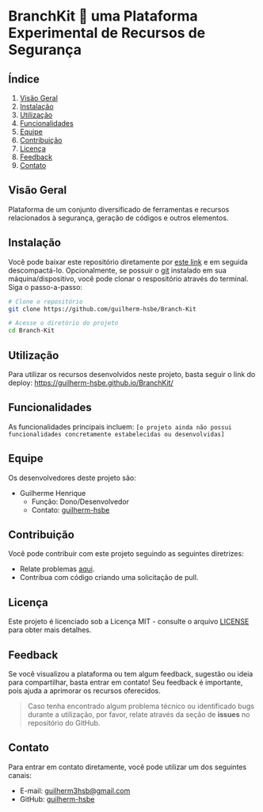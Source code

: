 # BranchKit :key: uma Plataforma Experimental de Recursos de Segurança

## Índice
1. [Visão Geral](#visão-geral)
1. [Instalação](#instalação)
1. [Utilização](#utilização)
1. [Funcionalidades](#funcionalidades)
1. [Equipe](#equipe)
1. [Contribuição](#contribuição)
1. [Licença](#licença)
1. [Feedback](#feedback)
1. [Contato](#contato)


## Visão Geral
Plataforma de um conjunto diversificado de ferramentas e recursos relacionados à segurança, geração de códigos e outros elementos.

## Instalação
Você pode baixar este repositório diretamente por [este link](https://github.com/guilherm-hsbe/Branch-Kit/archive/refs/heads/main.zip) e em seguida descompactá-lo. Opcionalmente, se possuir o [git](https://git-scm.com/downloads) instalado em sua máquina/dispositivo, você pode clonar o respositório através do terminal. Siga o passo-a-passo:

```bash
# Clone o repositório
git clone https://github.com/guilherm-hsbe/Branch-Kit

# Acesse o diretório do projeto
cd Branch-Kit
```

## Utilização
Para utilizar os recursos desenvolvidos neste projeto, basta seguir o link do deploy: https://guilherm-hsbe.github.io/BranchKit/

## Funcionalidades
As funcionalidades principais incluem: `[o projeto ainda não possui funcionalidades concretamente estabelecidas ou desenvolvidas]`

<!--
- Funcionalidade A: breve descrição.
- Funcionalidade B: breve descrição.
- Funcionalidade C: breve descrição.
-->

## Equipe
Os desenvolvedores deste projeto são:

- Guilherme Henrique
  - Função: Dono/Desenvolvedor
  - Contato: [guilherm-hsbe](https://github.com/guilherm-hsbe)

## Contribuição
Você pode contribuir com este projeto seguindo as seguintes diretrizes:

- Relate problemas [aqui](https://github.com/guilherm-hsbe/Branch-Kit/issues).
- Contribua com código criando uma solicitação de pull.
<!--
- Siga as diretrizes de estilo de código especificadas no arquivo `CONTRIBUTING.md`.
-->

## Licença
Este projeto é licenciado sob a Licença MIT - consulte o arquivo [LICENSE](https://github.com/guilherm-hsbe/BranchKit/blob/main/LICENSE) para obter mais detalhes.

<!--
> Você é incentivado a colaborar e contribuir para o desenvolvimento deste projeto[...] <br>
`Não é permitido [...]`
-->

## Feedback
Se você visualizou a plataforma ou tem algum feedback, sugestão ou ideia para compartilhar, basta entrar em contato! Seu feedback é importante, pois ajuda a aprimorar os recursos oferecidos.

> Caso tenha encontrado algum problema técnico ou identificado bugs durante a utilização, por favor, relate através da seção de **issues** no repositório do GitHub.

## Contato
Para entrar em contato diretamente, você pode utilizar um dos seguintes canais:

- E-mail: [guilherm3hsb@gmail.com](mailto:guilherm3hsb@gmail.com)
- GitHub: [guilherm-hsbe](https://github.com/guilherm-hsbe)
